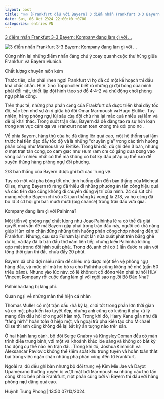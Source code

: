 ```yaml
---
layout: post
title: "🔥🔥 [Frankfurt đấu với Bayern] 3 điểm nhấn Frankfurt 3-3 Bayern: Kompany đang làm gì với ..."
date: Sun, 06 Oct 2024 22:00:00 +0700
categories: entries VN
---
```

[3 điểm nhấn Frankfurt 3-3 Bayern: Kompany đang làm gì với ...](https://www.tinthethao.com.vn/3-diem-nhan-frankfurt-3-3-bayern-kompany-dang-lam-gi-voi-palhinha-d782704.html)

![3 điểm nhấn Frankfurt 3-3 Bayern: Kompany đang làm gì với ...](https://media.tinthethao.com.vn/resize/534x280/files/bongda/2024/10/07/3-diem-nhan-frankfurt-3-3-bayern-kompany-dang-lam-gi-voi-palhinha-1728283805510jpg.jpg)

Cùng nhìn lại những điểm nhấn đáng chú ý xoay quanh cuộc thư hùng giữa Frankfurt và Bayern Munich.

Chất lượng chuyên môn kém

Trước tiên, cần phải khen ngợi Frankfurt vì họ đã có một kế hoạch thi đấu khá chắc chắn. HLV Dino Toppmoller biết rõ những gì đội bóng của mình phải đối mặt, thiết lập đội hình theo sơ đồ 4-4-2 và chủ động chơi phòng ngự phản công.

Trên thực tế, những pha phản công của Frankfurt đã được triển khai đầy tốc độ, sắc bén nhờ sự ăn ý giữa bộ đôi Omar Marmoush và Hugo Ekitike. Tuy nhiên, hàng phòng ngự lùi sâu của đội chủ nhà lại mắc quá nhiều sai lầm và dễ bị khai thác. Trong suốt trận đấu, Bayern đã dễ dàng tạo ra sự hỗn loạn trong khu vực cấm địa và Frankfurt hoàn toàn không thể đối phó nổi.

Về phía Bayern, hàng thủ của họ đã dâng lên quá cao, một hệ thống sai lầm trước hai tiền đạo đầy tốc độ và là những "chuyên gia" trong các tình huống phản công như Marmoush và Ekitike. Trong khi đó, dù ghi đến 3 bàn, nhưng ở mặt trận tấn công, có cảm giác như Hùm xám chỉ cố gắng đưa bóng vào vòng cấm nhiều nhất có thể mà không có bất kỳ đấu pháp cụ thể nào để xuyên thủng hàng phòng ngự đối phương.

2/3 bàn thắng của Bayern được ghi bởi các trung vệ.

Tuy có một vài pha bóng tốt như tình huống dẫn đến bàn thắng của Micheal Olise, nhưng Bayern rõ ràng đã thiếu đi những phương án tấn công hiệu quả và các tiền đạo cũng không di chuyển đúng vị trí của mình. 24 cú sút chỉ mang về cho Bayern chỉ số xG (bàn thắng kỳ vọng) là 2.18, và họ cũng đã bỏ lỡ 3 cơ hội ghi bàn mười mươi (big chance) trong trận đấu vừa qua.

Kompany đang làm gì với Palhinha?

Một tiền vệ phòng ngự chất lượng như Joao Palhinha lẽ ra có thể đã giải quyết mọi vấn đề mà Bayern gặp phải trong trận đấu này, người có khả năng giúp Hùm xám chặn đứng những tình huống phản công chớp nhoáng đến từ Frankfurt. Nhưng, cựu sao Fulham lại một lần nữa xuất phát trên băng ghế dự bị, và đây đã là trận đấu thứ năm liên tiếp chứng kiến Palhinha không góp mặt trong đội hình xuất phát. Trong đó, anh chỉ có 2 lần được ra sân với tổng thời gian thi đấu chưa đầy 20 phút.

Bayern đã chờ đợi nhiều năm để chiêu mộ được một tiền vệ phòng ngự hàng đầu, và mức phí mà họ bỏ ra cho Palhinha cũng không hề nhỏ (gần 50 triệu bảng). Nhưng vào lúc này, có lẽ không ít cổ động viên phải tự hỏi HLV Vincent Kompany rốt cuộc đang làm gì với ngôi sao người Bồ Đào Nha?

Palhinha đang bị lãng phí.

Quan ngại về những màn thể hiện cá nhân

Thomas Muller có một trận đấu khá kỳ lạ, chơi tốt trong phần lớn thời gian và có một pha kiến tạo tuyệt đẹp, nhưng anh cũng có không ít pha xử lý mang đến dấu hỏi cho người hâm mộ. Trong khi đó, Harry Kane gần như đã "tàng hình" hoàn toàn ở hiệp một, và ngoại trừ pha kiến tạo cho Michael Olise thì anh cũng không để lại bất kỳ ấn tượng nào trên sân.

Ở hai hành lang cánh, bộ đôi Serge Gnabry và Kingsley Coman đều có màn trình diễn trung bình, với một vài khoảnh khắc lóe sáng và không có bất kỳ tác động cụ thể nào lên trận đấu. Trong khi đó, Joshua Kimmich và Alexsandar Pavlovic không thể kiểm soát khu trung tuyến và hoàn toàn thất bại trong việc ngăn chặn những pha phản công đến từ Frankfurt.

Ngoài ra, dù đều ghi bàn nhưng bộ đôi trung vệ Kim Min Jae và Dayot Upamecano thường xuyên bị vượt mặt bởi Marmoush và những cầu thủ tấn công khác bên phía Frankfurt, một phần cũng bởi vì Bayern thi đấu với hàng phòng ngự dâng quá cao.

Huỳnh Trung Phong | 13:50 07/10/2024


